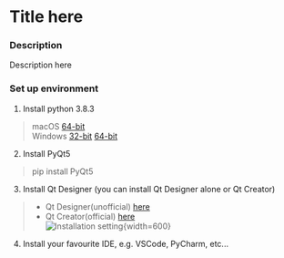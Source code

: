 # Title here #

### Description ###

Description here

### Set up environment ###

1. Install python 3.8.3
>macOS [64-bit](https://www.python.org/ftp/python/3.8.3/python-3.8.3-macosx10.9.pkg)  
>Windows [32-bit](https://www.python.org/ftp/python/3.8.3/python-3.8.3-webinstall.exe) [64-bit](https://www.python.org/ftp/python/3.8.3/python-3.8.3-amd64-webinstall.exe)
2. Install PyQt5
>pip install PyQt5
3. Install Qt Designer (you can install Qt Designer alone or Qt Creator)
>* Qt Designer(unofficial) [here](https://build-system.fman.io/qt-designer-download)
>* Qt Creator(official) [here](https://www.qt.io/download-open-source)  
![Installation setting](https://puu.sh/GW277/f787f9f9be.png){width=600}
4. Install your favourite IDE, e.g. VSCode, PyCharm, etc...